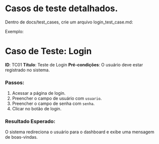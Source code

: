 # Casos de teste detalhados.

Dentro de docs/test_cases, crie um arquivo login_test_case.md:

Exemplo:

# Caso de Teste: Login 
**ID**: TC01 
**Título**: Teste de Login 
**Pré-condições**: O usuário deve estar registrado no sistema. 

### Passos: 
1. Acessar a página de login. 
2. Preencher o campo de usuário com `usuario`. 
3. Preencher o campo de senha com `senha`. 
4. Clicar no botão de login. 

### Resultado Esperado: 
O sistema redireciona o usuário para o dashboard e exibe uma mensagem de boas-vindas.